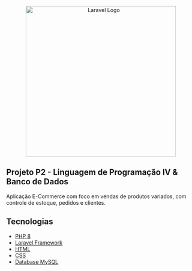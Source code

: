 <p align="center"><a href="https://laravel.com" target="_blank"><img src="https://raw.githubusercontent.com/laravel/art/master/logo-lockup/5%20SVG/2%20CMYK/1%20Full%20Color/laravel-logolockup-cmyk-red.svg" width="400" alt="Laravel Logo"></a></p>

## Projeto P2 - Linguagem de Programação IV & Banco de Dados

Aplicação E-Commerce com foco em vendas de produtos variados, com controle de estoque, pedidos e clientes.

## Tecnologias

- [PHP 8](https://www.php.net/)
- [Laravel Framework](https://laravel.com/)
- [HTML](https://developer.mozilla.org/pt-BR/docs/Web/HTML)
- [CSS](https://developer.mozilla.org/pt-BR/docs/Web/CSS)
- [Database MySQL](https://www.mysql.com/)
